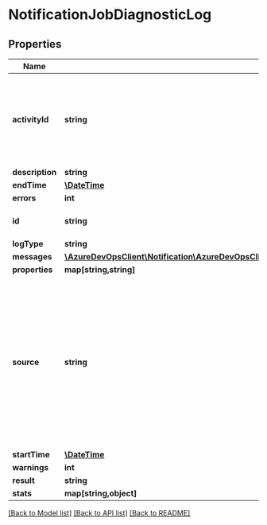 # NotificationJobDiagnosticLog

## Properties
Name | Type | Description | Notes
------------ | ------------- | ------------- | -------------
**activityId** | **string** | Identifier used for correlating to other diagnostics that may have been recorded elsewhere. | [optional] 
**description** | **string** |  | [optional] 
**endTime** | [**\DateTime**](\DateTime.md) |  | [optional] 
**errors** | **int** |  | [optional] 
**id** | **string** | Unique instance identifier. | [optional] 
**logType** | **string** |  | [optional] 
**messages** | [**\AzureDevOpsClient\Notification\AzureDevOpsClient\Notification\Model\NotificationDiagnosticLogMessage[]**](NotificationDiagnosticLogMessage.md) |  | [optional] 
**properties** | **map[string,string]** |  | [optional] 
**source** | **string** | This identifier depends on the logType.  For notification jobs, this will be the job Id. For subscription tracing, this will be a special root Guid with the subscription Id encoded. | [optional] 
**startTime** | [**\DateTime**](\DateTime.md) |  | [optional] 
**warnings** | **int** |  | [optional] 
**result** | **string** |  | [optional] 
**stats** | **map[string,object]** |  | [optional] 

[[Back to Model list]](../README.md#documentation-for-models) [[Back to API list]](../README.md#documentation-for-api-endpoints) [[Back to README]](../README.md)


